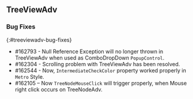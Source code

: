 ## TreeViewAdv

### Bug Fixes
{:#treeviewadv-bug-fixes}

* \#162793 - Null Reference Exception will no longer thrown in TreeViewAdv when used as ComboDropDown `PopupControl`. 
* \#162304 - Scrolling problem with TreeViewAdv has been resolved. 
* \#162544 - Now, `IntermediateCheckColor` property worked properly in `Metro` Style.
* \#162105 – Now `TreeNodeMouseClick` will trigger properly, when Mouse right click occurs on TreeNodeAdv.
